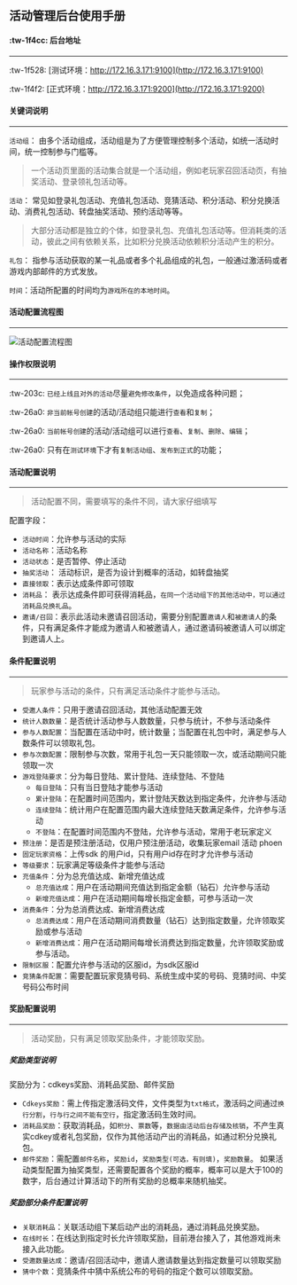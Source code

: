 ## 活动管理后台使用手册


####  :tw-1f4cc: 后台地址

---

 :tw-1f528: [测试环境：http://172.16.3.171:9100](http://172.16.3.171:9100) 

 :tw-1f4f2: [正式环境：http://172.16.3.171:9200](http://172.16.3.171:9200) 


#### 关键词说明
---
`活动组`： 由多个活动组成，活动组是为了方便管理控制多个活动，如统一活动时间，统一控制参与门槛等。
> 一个活动页里面的活动集合就是一个活动组，例如老玩家召回活动页，有抽奖活动、登录领礼包活动等。

`活动`： 常见如登录礼包活动、充值礼包活动、竞猜活动、积分活动、积分兑换活动、消费礼包活动、转盘抽奖活动、预约活动等等。
> 大部分活动都是独立的个体，如登录礼包、充值礼包活动等。但消耗类的活动，彼此之间有依赖关系，比如积分兑换活动依赖积分活动产生的积分。

`礼包`： 指参与活动获取的某一礼品或者多个礼品组成的礼包，一般通过激活码或者游戏内部邮件的方式发放。

`时间`：活动所配置的时间均为`游戏所在的本地时间`。

#### 活动配置流程图
---
![活动配置流程图](https://gitee.com/uploads/images/2017/1214/120609_20d3945a_1178778.png "未命名文件.png")

#### 操作权限说明
---

 :tw-203c: `已经上线且对外的活动`尽量`避免修改条件`，以免造成各种问题；

 :tw-26a0: `非当前帐号创建`的活动/活动组只能进行`查看`和`复制`；

 :tw-26a0: `当前帐号创建`的活动/活动组可以进行`查看`、`复制`、`删除`、`编辑`；

 :tw-26a0: 只有在`测试环境`下才有`复制活动组`、`发布到正式`的功能；

#### 活动配置说明
---

> 活动配置不同，需要填写的条件不同，请大家仔细填写

配置字段：
- `活动时间`：允许参与活动的实际
- `活动名称`：活动名称
- `活动状态`：是否暂停、停止活动
- `抽奖活动`： 活动标识，是否为设计到概率的活动，如转盘抽奖
- `直接领取`：表示达成条件即可领取
- `消耗品`： 表示达成条件即可获得消耗品，`在同一个活动组下的其他活动中，可以通过消耗品兑换礼品`。
- `邀请/召回`：表示此活动未邀请召回活动，需要分别配置`邀请人`和`被邀请人`的条件，只有满足条件才能成为邀请人和被邀请人，通过邀请码被邀请人可以绑定到邀请人上。

#### 条件配置说明
---

> 玩家参与活动的条件，只有满足活动条件才能参与活动。

- `受邀人条件`：只用于邀请召回活动，其他活动配置无效
- `统计人数数量`：是否统计活动参与人数数量，只参与统计，不参与活动条件
- `参与人数配置`：当配置在活动中时，统计数量；当配置在礼包中时，满足参与人数条件可以领取礼包。
- `参与次数配置`：限制参与次数，常用于礼包一天只能领取一次，或活动期间只能领取一次
- `游戏登陆要求`：分为每日登陆、累计登陆、连续登陆、不登陆
    - `每日登陆`：只有当日登陆才能参与活动
    - `累计登陆`：在配置时间范围内，累计登陆天数达到指定条件，允许参与活动
    - `连续登陆`：统计用户在配置范围内最大连续登陆天数满足条件，允许参与活动
    - `不登陆`：在配置时间范围内不登陆，允许参与活动，常用于老玩家定义
- `预注册`：是否是预注册活动，仅用户预注册活动，收集玩家email 活动 phoen
- `固定玩家资格`：上传sdk 的用户id，只有用户id存在时才允许参与活动
- `等级要求`：玩家满足等级条件才能参与活动
- `充值条件`：分为总充值达成、新增充值达成
    - `总充值达成`：用户在活动期间充值达到指定金额（钻石）允许参与活动
    - `新增充值达成`：用户在活动期间每增长指定金额，可参与活动一次
- `消费条件`：分为总消费达成、新增消费达成
    - `总消费达成`：用户在活动期间消费数量（钻石）达到指定数量，允许领取奖励或参与活动
    - `新增消费达成`：用户在活动期间每增长消费达到指定数量，允许领取奖励或参与活动。
- `限制区服`：配置允许参与活动的区服id，为sdk区服id
- `竞猜条件配置`：需要配置玩家竞猜号码、系统生成中奖的号码、竞猜时间、中奖号码公布时间


#### 奖励配置说明
---

> 活动奖励，只有满足领取奖励条件，才能领取奖励。

##### 奖励类型说明

奖励分为：cdkeys奖励、消耗品奖励、邮件奖励
- `Cdkeys奖励`：需上传指定激活码文件，文件类型为`txt格式`，激活码之间通过`换行分割`，`行与行之间不能有空行`，指定激活码生效时间。
- `消耗品奖励`：获取消耗品，如`积分`、`票数`等，`数据由活动后台存储及核销`，不产生真实cdkey或者礼包奖励，仅作为其他活动产出的消耗品，如通过积分兑换礼包。
- `邮件奖励`：需配置`邮件名称`，`奖励id`，`奖励类型(可选，有则填)`，`奖励数量`。
如果活动类型配置为抽奖类型，还需要配置各个奖励的概率，概率可以是大于100的数字，后台通过计算活动下的所有奖励的总概率来随机抽奖。

##### 奖励部分条件配置说明

- `关联消耗品`：关联活动组下某后动产出的消耗品，通过消耗品兑换奖励。
- `在线时长`：在线达到指定时长允许领取奖励，目前港台接入了，其他游戏尚未接入此功能。
- `受邀数量达成`：邀请/召回活动中，邀请人邀请数量达到指定数量可以领取奖励
- `猜中个数`：竞猜条件中猜中系统公布的号码的指定个数可以领取奖励。



